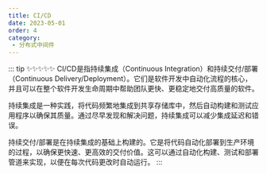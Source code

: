 ```yaml
---
title: CI/CD
date: 2023-05-01
order: 4
category:
 - 分布式中间件
---
```

<!-- more -->


::: tip ✨✨✨✨✨
CI/CD是指持续集成（Continuous Integration）和持续交付/部署（Continuous Delivery/Deployment）。它们是软件开发中自动化流程的核心，并且可以在整个软件开发生命周期中帮助团队更快、更稳定地交付高质量的软件。

持续集成是一种实践，将代码频繁地集成到共享存储库中，然后自动构建和测试应用程序以确保其质量。通过尽早发现和解决问题，持续集成可以减少集成延迟和错误。

持续交付/部署是在持续集成的基础上构建的。它是将代码自动化部署到生产环境的过程，以确保更快速、更高效的交付价值。这可以通过自动化构建、测试和部署管道来实现，以便在每次代码更改时自动运行。
:::
